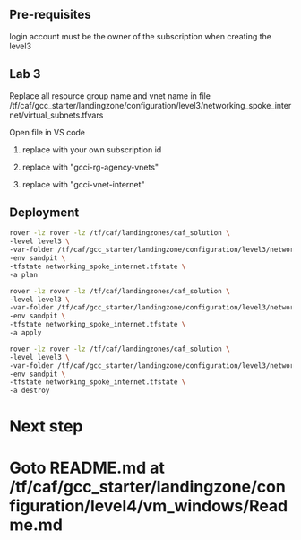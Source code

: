 

## Pre-requisites

login account must be the owner of the subscription when creating the level3

## Lab 3
Replace all resource group name and vnet name in file 
/tf/caf/gcc_starter/landingzone/configuration/level3/networking_spoke_internet/virtual_subnets.tfvars

Open file in VS code

1. replace <subscription id> with your own subscription id

2. replace <gcc vnet resource group> with "gcci-rg-agency-vnets"

3. replace <gcc vnet name> with "gcci-vnet-internet"


## Deployment

```bash
rover -lz rover -lz /tf/caf/landingzones/caf_solution \
-level level3 \
-var-folder /tf/caf/gcc_starter/landingzone/configuration/level3/networking_spoke_internet \
-env sandpit \
-tfstate networking_spoke_internet.tfstate \
-a plan
```

```bash
rover -lz rover -lz /tf/caf/landingzones/caf_solution \
-level level3 \
-var-folder /tf/caf/gcc_starter/landingzone/configuration/level3/networking_spoke_internet \
-env sandpit \
-tfstate networking_spoke_internet.tfstate \
-a apply
```

```bash
rover -lz rover -lz /tf/caf/landingzones/caf_solution \
-level level3 \
-var-folder /tf/caf/gcc_starter/landingzone/configuration/level3/networking_spoke_internet \
-env sandpit \
-tfstate networking_spoke_internet.tfstate \
-a destroy
```

# Next step 
# Goto README.md at /tf/caf/gcc_starter/landingzone/configuration/level4/vm_windows/Readme.md
